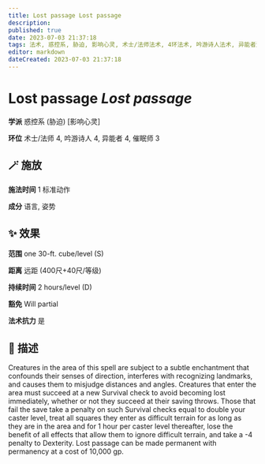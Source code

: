 ```yaml
---
title: Lost passage Lost passage
description: 
published: true
date: 2023-07-03 21:37:18
tags: 法术, 惑控系, 胁迫, 影响心灵, 术士/法师法术, 4环法术, 吟游诗人法术, 异能者法术, 催眠师法术, 3环法术
editor: markdown
dateCreated: 2023-07-03 21:37:18
---
```


# **Lost passage** *Lost passage*

**学派** 惑控系 (胁迫) \[影响心灵\] 

**环位** 术士/法师 4, 吟游诗人 4, 异能者 4, 催眠师 3

## 🪄 施放

**施法时间** 1 标准动作

**成分** 语言, 姿势

## ✨ 效果  

**范围** one 30-ft. cube/level (S)

**距离** 远距 (400尺+40尺/等级)  

**持续时间** 2 hours/level (D) 

**豁免** Will partial

**法术抗力** 是

## 📖 描述

Creatures in the area of this spell are subject to a subtle enchantment that confounds their senses of direction, interferes with recognizing landmarks, and causes them to misjudge distances and angles. Creatures that enter the area must succeed at a new Survival check to avoid becoming lost immediately, whether or not they succeed at their saving throws. Those that fail the save take a penalty on such Survival checks equal to double your caster level, treat all squares they enter as difficult terrain for as long as they are in the area and for 1 hour per caster level thereafter, lose the benefit of all effects that allow them to ignore difficult terrain, and take a -4 penalty to Dexterity.  Lost passage can be made permanent with permanency at a cost of 10,000 gp.
    